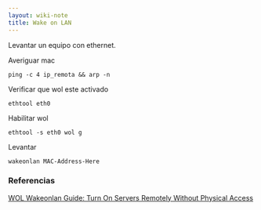 ```yaml
---
layout: wiki-note
title: Wake on LAN
---
```

Levantar un equipo con ethernet.

Averiguar mac

    ping -c 4 ip_remota && arp -n

Verificar que wol este activado

    ethtool eth0

Habilitar wol

    ethtool -s eth0 wol g

Levantar

    wakeonlan MAC-Address-Here

### Referencias

[WOL Wakeonlan Guide: Turn On Servers Remotely Without Physical Access](http://www.thegeekstuff.com/2008/11/wol-wakeonlan-guide-remotely-turn-on-servers-without-physical-access/)
